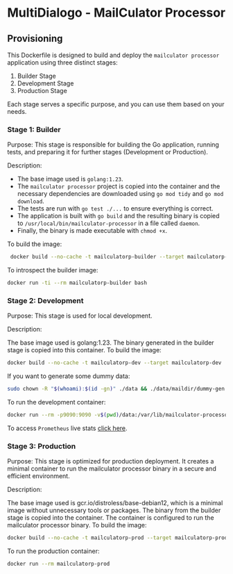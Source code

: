 
# MultiDialogo - MailCulator Processor

## Provisioning

This Dockerfile is designed to build and deploy the `mailculator processor` application using three distinct stages:
1. Builder Stage
2. Development Stage
3. Production Stage

Each stage serves a specific purpose, and you can use them based on your needs.

### Stage 1: Builder

Purpose:
This stage is responsible for building the Go application, running tests, and preparing it for further stages (Development or Production).

Description:
- The base image used is `golang:1.23`.
- The `mailculator processor` project is copied into the container and the necessary dependencies are downloaded using `go mod tidy` and `go mod download`.
- The tests are run with `go test ./...` to ensure everything is correct.
- The application is built with `go build` and the resulting binary is copied to `/usr/local/bin/mailculator-processor` in a file called `daemon`.
- Finally, the binary is made executable with `chmod +x`.

To build the image:
```bash
 docker build --no-cache -t mailculatorp-builder --target mailculatorp-builder .
 ```

To introspect the builder image:

```bash
docker run -ti --rm mailculatorp-builder bash
```

### Stage 2: Development

Purpose: This stage is used for local development.

Description:

The base image used is golang:1.23.
The binary generated in the builder stage is copied into this container.
To build the image:
```bash
docker build --no-cache -t mailculatorp-dev --target mailculatorp-dev .
```

If you want to generate some dummy data:
```bash
sudo chown -R "$(whoami):$(id -gn)" ./data && ./data/maildir/dummy-gen.sh
```

To run the development container:
```bash
docker run --rm -p9090:9090 -v$(pwd)/data:/var/lib/mailculator-processor mailculatorp-dev
```

To access `Prometheus` live stats [click here](http://localhost:9090/metrics).

### Stage 3: Production

Purpose: This stage is optimized for production deployment. It creates a minimal container to run the mailculator processor binary in a secure and efficient environment.

Description:

The base image used is gcr.io/distroless/base-debian12, which is a minimal image without unnecessary tools or packages.
The binary from the builder stage is copied into the container.
The container is configured to run the mailculator processor binary.
To build the image:
```bash
docker build --no-cache -t mailculatorp-prod --target mailculatorp-prod .
```

To run the production container:
```bash
docker run --rm mailculatorp-prod
```
